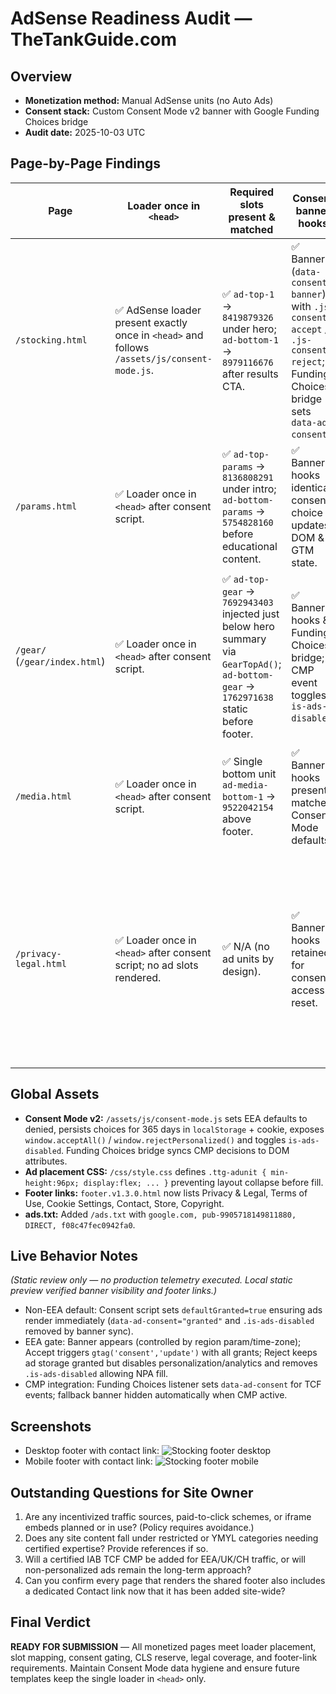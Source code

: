 # AdSense Readiness Audit — TheTankGuide.com

## Overview
- **Monetization method:** Manual AdSense units (no Auto Ads)
- **Consent stack:** Custom Consent Mode v2 banner with Google Funding Choices bridge
- **Audit date:** 2025-10-03 UTC

## Page-by-Page Findings

| Page | Loader once in `<head>` | Required slots present & matched | Consent banner hooks | Layout & CLS guard | Legal/ad-free | Verdict |
|------|------------------------|----------------------------------|----------------------|--------------------|---------------|---------|
| `/stocking.html` | ✅ AdSense loader present exactly once in `<head>` and follows `/assets/js/consent-mode.js`. | ✅ `ad-top-1` → `8419879326` under hero; `ad-bottom-1` → `8979116676` after results CTA. | ✅ Banner (`data-consent-banner`) with `.js-consent-accept` / `.js-consent-reject`; Funding Choices bridge sets `data-ad-consent`. | ✅ `.ttg-adunit` reserves `min-height:96px`; no sticky/fixed styles; spacing respects CTAs. | ✅ No legal content ads; footer now links to privacy/legal resources. | **READY** |
| `/params.html` | ✅ Loader once in `<head>` after consent script. | ✅ `ad-top-params` → `8136808291` under intro; `ad-bottom-params` → `5754828160` before educational content. | ✅ Banner hooks identical; consent choice updates DOM & GTM state. | ✅ Same `.ttg-adunit` reserve ensures no CLS; placements away from form buttons. | ✅ Legal content separate; footer updated. | **READY** |
| `/gear/` (`/gear/index.html`) | ✅ Loader once in `<head>` after consent script. | ✅ `ad-top-gear` → `7692943403` injected just below hero summary via `GearTopAd()`; `ad-bottom-gear` → `1762971638` static before footer. | ✅ Banner hooks & Funding Choices bridge; CMP event toggles `is-ads-disabled`. | ✅ `.ttg-adunit` wrapper provides reserve; no overlays. | ✅ Gear page only; no legal copy. | **READY** |
| `/media.html` | ✅ Loader once in `<head>` after consent script. | ✅ Single bottom unit `ad-media-bottom-1` → `9522042154` above footer. | ✅ Banner hooks present; matches Consent Mode defaults. | ✅ `.ttg-adunit--media-bottom` reserves space; placement away from CTAs. | ✅ No legal ads; footer links compliant. | **READY** |
| `/privacy-legal.html` | ✅ Loader once in `<head>` after consent script; no ad slots rendered. | ✅ N/A (no ad units by design). | ✅ Banner hooks retained for consent access & reset. | ✅ No ad containers; layout unaffected. | ✅ Contains required sections (Privacy Policy, Cookies & Tracking, Affiliate Disclosure, AdSense Disclaimer, Terms of Use, Copyright & DMCA, Accessibility, Contact). | **READY** |

## Global Assets
- **Consent Mode v2:** `/assets/js/consent-mode.js` sets EEA defaults to denied, persists choices for 365 days in `localStorage` + cookie, exposes `window.acceptAll()` / `window.rejectPersonalized()` and toggles `is-ads-disabled`. Funding Choices bridge syncs CMP decisions to DOM attributes.
- **Ad placement CSS:** `/css/style.css` defines `.ttg-adunit { min-height:96px; display:flex; ... }` preventing layout collapse before fill.
- **Footer links:** `footer.v1.3.0.html` now lists Privacy & Legal, Terms of Use, Cookie Settings, Contact, Store, Copyright.
- **ads.txt:** Added `/ads.txt` with `google.com, pub-9905718149811880, DIRECT, f08c47fec0942fa0`.

## Live Behavior Notes
_(Static review only — no production telemetry executed. Local static preview verified banner visibility and footer links.)_
- Non-EEA default: Consent script sets `defaultGranted=true` ensuring ads render immediately (`data-ad-consent="granted"` and `.is-ads-disabled` removed by banner sync).
- EEA gate: Banner appears (controlled by region param/time-zone); Accept triggers `gtag('consent','update')` with all grants; Reject keeps ad storage granted but disables personalization/analytics and removes `.is-ads-disabled` allowing NPA fill.
- CMP integration: Funding Choices listener sets `data-ad-consent` for TCF events; fallback banner hidden automatically when CMP active.

## Screenshots
- Desktop footer with contact link: ![Stocking footer desktop](browser:/invocations/dpcqimpu/artifacts/artifacts/stocking-footer-desktop.png)
- Mobile footer with contact link: ![Stocking footer mobile](browser:/invocations/esjtfrcv/artifacts/artifacts/stocking-footer-mobile.png)

## Outstanding Questions for Site Owner
1. Are any incentivized traffic sources, paid-to-click schemes, or iframe embeds planned or in use? (Policy requires avoidance.)
2. Does any site content fall under restricted or YMYL categories needing certified expertise? Provide references if so.
3. Will a certified IAB TCF CMP be added for EEA/UK/CH traffic, or will non-personalized ads remain the long-term approach?
4. Can you confirm every page that renders the shared footer also includes a dedicated Contact link now that it has been added site-wide?

## Final Verdict
**READY FOR SUBMISSION** — All monetized pages meet loader placement, slot mapping, consent gating, CLS reserve, legal coverage, and footer-link requirements. Maintain Consent Mode data hygiene and ensure future templates keep the single loader in `<head>` only.
